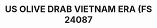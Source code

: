 ---
layout: product
title: "US OLIVE DRAB VIETNAM ERA (FS 24087"
price: "300" 
desc: "Akrilna boja 17mL"
img_path: "/assets/img/A.MIG-0081.webp"
brand: "AMMO"
available: false
special_offer: false
new: false
soon: false
cat: "020000"
subcat: "020100"
subsubcat: "020101"
sifra: "A.MIG-0081"
popular: false
---